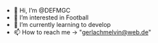 - 👋 Hi, I’m @DEFMGC
- 👀 I’m interested in Football
- 🌱 I’m currently learning to develop
- 📫 How to reach me -> "gerlachmelvin@web.de"

<!---
DEFMGC/DEFMGC is a ✨ special ✨ repository because its `README.md` (this file) appears on your GitHub profile.
You can click the Preview link to take a look at your changes.
--->
